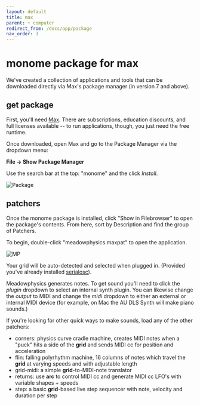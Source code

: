 ```yaml
---
layout: default
title: max
parent: + computer
redirect_from: /docs/app/package
nav_order: 3
---
```


# monome package for max

We've created a collection of applications and tools that can be downloaded directly via Max's package manager (in version 7 and above).

## get package

First, you'll need [Max](https://cycling74.com/downloads/#.VxjsRhMrLdQ). There are subscriptions, education discounts, and full licenses available -- to run applications, though, you just need the free runtime.

Once downloaded, open Max and go to the Package Manager via the dropdown menu:

**File &rarr; Show Package Manager**

Use the search bar at the top: "monome" and the click *Install*.

![Package](images/monomepackage.png)

## patchers

Once the monome package is installed, click "Show in Filebrowser" to open the package's contents. From here, sort by Description and find the group of Patchers.

To begin, double-click "meadowphysics.maxpat" to open the application.

![MP](images/package-mp.png)

Your grid will be auto-detected and selected when plugged in. (Provided you've already installed [serialosc](/docs/serialosc/setup)).

Meadowphysics generates notes. To get sound you'll need to click the *plugin* dropdown to select an internal synth plugin. You can likewise change the *output* to MIDI and change the *midi* dropdown to either an external or internal MIDI device (for example, on Mac the AU DLS Synth will make piano sounds.)

If you're looking for other quick ways to make sounds, load any of the other patchers:

- corners: physics curve cradle machine, creates MIDI notes when a "puck" hits a side of the **grid** and sends MIDI cc for position and acceleration
- flin: falling polyrhythm machine, 16 columns of notes which travel the **grid** at varying speeds and with adjustable length
- grid-midi: a simple **grid**-to-MIDI-note translator
- returns: use **arc** to control MIDI cc and generate MIDI cc LFO's with variable shapes + speeds
- step: a basic **grid**-based live step sequencer with note, velocity and duration per step
